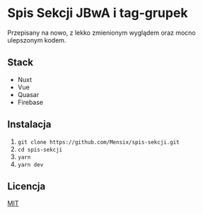 # Spis Sekcji JBwA i tag-grupek

Przepisany na nowo, z lekko zmienionym wyglądem oraz mocno ulepszonym kodem.

## Stack

* Nuxt
* Vue
* Quasar
* Firebase

## Instalacja

1. `git clone https://github.com/Mensix/spis-sekcji.git`
2. `cd spis-sekcji`
3. `yarn`
4. `yarn dev`

## Licencja

[MIT](https://choosealicense.com/licenses/mit/)